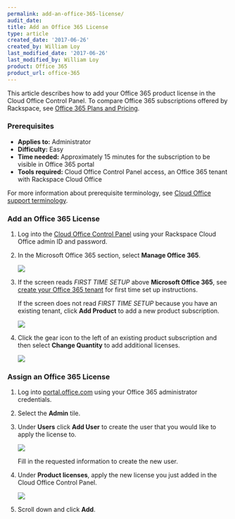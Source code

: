 ```yaml
---
permalink: add-an-office-365-license/
audit_date:
title: Add an Office 365 License
type: article
created_date: '2017-06-26'
created_by: William Loy
last_modified_date: '2017-06-26'
last_modified_by: William Loy
product: Office 365
product_url: office-365
---
```


This article describes how to add your Office 365 product license in the Cloud Office Control Panel. To compare Office 365 subscriptions offered by Rackspace, see [Office 365 Plans and Pricing](https://www.rackspace.com/office-365/pick-your-plan).

### Prerequisites

- **Applies to:** Administrator
- **Difficulty:** Easy
- **Time needed:** Approximately 15 minutes for the subscription to be visible in Office 365 portal
- **Tools required:** Cloud Office Control Panel access, an Office 365 tenant with Rackspace Cloud Office

For more information about prerequisite terminology, see [Cloud Office support terminology](/how-to/cloud-office-support-terminology/).


### Add an Office 365 License

1. Log into the [Cloud Office Control Panel](https://cp.rackspace.com/) using your Rackspace Cloud Office admin ID and password.
2. In the Microsoft Office 365 section, select **Manage Office 365**.

   <img src="{% asset_path office-365/add-an-office-365-license/add-office-365-sub-1.png %}" />

3. If the screen reads *FIRST TIME SETUP* above **Microsoft Office 365**, see [create your Office 365 tenant](/how-to/office-365/create-your-tenant-id/) for first time set up instructions.

   If the screen does not read *FIRST TIME SETUP* because you have an existing tenant, click **Add Product** to add a new product subscription.

   <img src="{% asset_path office-365/add-an-office-365-license/add-office-365-sub-2.png %}" />

4. Click the gear icon to the left of an existing product subscription and then select **Change Quantity** to add additional licenses.

    <img src="{% asset_path office-365/add-an-office-365-license/add-office-365-sub-3.png %}" />

### Assign an Office 365 License

1. Log into [portal.office.com](portal.office.com) using your Office 365 administrator credentials.

2. Select the **Admin** tile.

3. Under **Users** click **Add User** to create the user that you would like to apply the license to.

    <img src="{% asset_path office-365/add-an-office-365-license/add-office-365-sub-4.png %}" />

   Fill in the requested information to create the new user.

4. Under **Product licenses**, apply the new license you just added in the Cloud Office Control Panel.

    <img src="{% asset_path office-365/add-an-office-365-license/add-office-365-sub-5.png %}" />

5. Scroll down and click **Add**.
